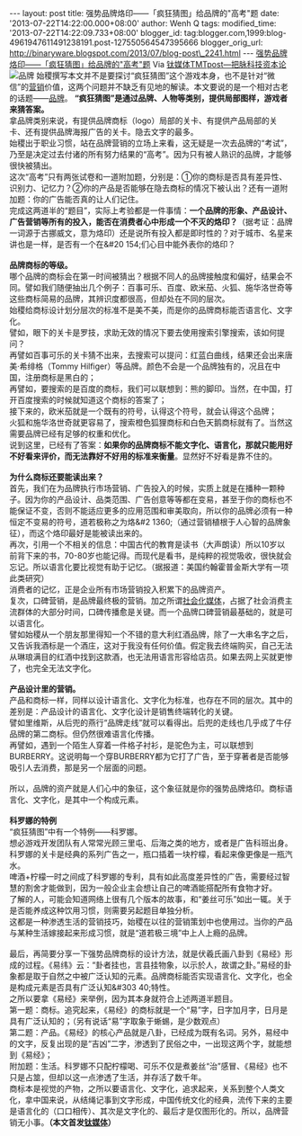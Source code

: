 --- layout: post title: 强势品牌烙印——「疯狂猜图」给品牌的"高考"题 date:
'2013-07-22T14:22:00.000+08:00' author: Wenh Q tags: modified\_time:
'2013-07-22T14:22:09.733+08:00' blogger\_id:
tag:blogger.com,1999:blog-4961947611491238191.post-127550564547395666
blogger\_orig\_url:
http://binaryware.blogspot.com/2013/07/blog-post\_2241.html ---
[强势品牌烙印——「疯狂猜图」给品牌的"高考"题](http://www.tmtpost.com/50483.html)
Via [钛媒体TMTpost—把脉科技资本论](http://www.tmtpost.com/)
![品牌](http://www.tmtpost.com/wp-content/uploads/2013/07/137441574972-560x448.jpg "品牌")
始稷撰写本文并不是要探讨“疯狂猜图”这个游戏本身，也不是针对“微信”的[营销](http://www.tmtpost.com/tag/%E8%90%A5%E9%94%80 "查看 营销 中的全部文章")价值，这两个问题并不缺乏有见地的解读。本文要说的是一个相对古老的话题——[品牌](http://www.tmtpost.com/tag/brand "查看 品牌 中的全部文章")。
**“疯狂猜图”是通过品牌、人物等类别，提供局部图样，游戏者来猜答案。**\
拿品牌类别来说，有提供品牌商标（logo）局部的关卡、有提供产品局部的关卡、还有提供品牌海报广告的关卡。隐去文字的最多。\
始稷出于职业习惯，站在品牌营销的立场上来看，这无疑是一次去品牌的“考试”，乃至是决定过去付诸的所有努力结果的“高考”。因为只有被人熟识的品牌，才能够很快被猜出。\
这次“高考”只有两张试卷和一道附加题，分别是：①你的商标是否具有差异性、识别力、记忆力？②你的产品是否能够在隐去商标的情况下被认出？还有一道附加题：你的广告能否真的让人们记住。\
完成这两道半的“题目”，实际上考验都是一件事情：**一个品牌的形象、产品设计、广告营销等所有的投入，能否在消费者心中形成一个不灭的烙印？**（据考证：品牌一词源于古挪威文，意为烙印）还是说所有投入都是即时性的？对于城市、名星来讲也是一样，是否有一个在&\#20
154;们心目中能外表你的烙印？\
\
**品牌商标的等级。**\
哪个品牌的商标会在第一时间被猜出？根据不同人的品牌接触度和偏好，结果会不同。譬如我们随便抽出几个例子：百事可乐、百度、欧米茄、火狐、施华洛世奇等这些商标简易的品牌，其辨识度都很高，但却处在不同的层次。\
始稷给商标设计划分层次的标准不是美不美，而是你的品牌商标能否语言化、文字化。\
譬如，眼下的关卡是罗技，求助无效的情况下要去使用搜索引擎搜索，该如何提问？\
再譬如百事可乐的关卡猜不出来，去搜索可以提问：红蓝白曲线，结果还会出来唐美·希绯格（Tommy
Hilfiger）等品牌。颜色不会是一个品牌独有的，况且在中国，注册商标是黑白的；\
再譬如，要搜索的是百度的商标，我们可以联想到：熊的脚印。当然，在中国，打开百度搜索的时候就知道这个商标的答案了；\
接下来的，欧米茄就是一个既有的符号，认得这个符号，就会认得这个品牌；\
火狐和施华洛世奇就更容易了，搜索橙色狐狸商标和白色天鹅商标就有了。当然这需要品牌已经有足够的权重和优化。\
说到这里，已经有了答案：**如果你的品牌商标不能文字化、语言化，那就只能用好不好看来评价，而无法靠好不好用的标准来衡量**。显然好不好看是靠不住的。\
\
**为什么商标还要能读出来？**\
首先，我们在为品牌执行市场营销、广告投入的时候，实质上就是在播种一颗种子。因为你的产品设计、品类范围、广告创意等等都在变易，甚至于你的商标也不能保证不变，否则不能适应更多的应用范围和审美取向，所以你的品牌必须有一种恒定不变易的符号，道若极称之为烙&\#2
1360;（通过营销植根于人心智的品牌象征），而这个烙印最好是能被读出来的。\
再次，引用一个不相关的信息：中国古代的教育是读书（大声朗读）所以10岁以前背下来的书，70-80岁也能记得。而现代是看书，是纯粹的视觉吸收，很快就会忘记。所以语言化要比视觉有助于记忆。（据报道：美国约翰霍普金斯大学有一项此类研究）\
消费者的记忆，正是企业所有市场营销投入积累下的品牌资产。\
复次，口碑营销，是品牌最终极的营销。加之所谓[社会化媒体](http://www.tmtpost.com/ "社会化媒体")，占据了社会消费主流群体的大部分时间，口碑传播愈是关键。而一个品牌口碑营销最基础的，就是可以语言化。\
譬如始稷从一个朋友那里得知一个不错的意大利红酒品牌，除了一大串名字之后，又告诉我酒标是一个酒庄，这对于我没有任何价值。假定我去终端购买，自己无法从琳琅满目的红酒中找到这款酒，也无法用语言形容给店员。如果去网上买就更惨了，也完全无法文字化。\
\
**产品设计里的营销。**\
产品和商标一样，同样以设计语言化、文字化为标准，也存在不同的层次。其中的差别是：产品设计的语言化、文字化设计是销售终端转化的关键。\
譬如里维斯，从后兜的燕行“品牌走线”就可以看得出。后兜的走线也几乎成了牛仔品牌的第二商标。但仍然很难语言化传播。\
再譬如，遇到一个陌生人穿着一件格子衬衫，是驼色为主，可以联想到BURBERRY。这说明每一个穿BURBERRY都为它打了广告，至于穿著者是否能够吸引人去消费，那是另一个层面的问题。\
\
所以，品牌的资产就是人们心中的象征，这个象征就是你的强势品牌烙印。商标语言化、文字化，是其中一个构成元素。\
\
**科罗娜的特例**\
“疯狂猜图”中有一个特例——科罗娜。\
想必游戏开发团队有人常常光顾三里屯、后海之类的地方，或者是广告科班出身。\
科罗娜的关卡是经典的系列广告之一，瓶口插着一块柠檬，看起来像更像是一瓶汽水。\
啤酒+柠檬一时之间成了科罗娜的专利，具有如此高度差异性的广告，需要经过智慧的割舍才能做到，因为一般企业主会想让自己的啤酒能搭配所有食物才好。\
了解的人，可能会知道网络上很有几个版本的故事，和“姜丝可乐”如出一辄。关于是否能养成这种饮用习惯，则需要另起题目单独分析。\
这都是一种渗透生活的营销技巧，始稷在以往的营销策划中也使用过。当你的产品与某种生活嫁接起来形成习惯，就是“道若极三境”中上人上瘾的品牌。\
\
最后，再简要分享一下强势品牌商标的设计方法，就是伏羲氏画八卦到《易经》形成的过程。《易纬》云：“卦者挂也，言县挂物象，以示於人，故谓之卦。”易经的卦象都是取于自然之中被广泛认知的元素。品牌商标能否实现语言化、文字化，也全是构成元素是否具有广泛认知&\#303
40;特性。\
之所以要拿《易经》来举例，因为其本身就符合上述两道半题目。\
第一题：商标。追究起来，《易经》的商标就是一个“易”字，日字加月字，日月是具有广泛认知的；（另有说话“易”字取象于蜥蜴，是少数观点）\
第二题：产品。《易经》的核心产品就是八卦，已经成为既有名词。另外，易经中的文字，反复出现的是“吉凶”二字，渗透到了民俗之中，一出现这两个字，就能想到《易经》；\
附加题：生活。科罗娜不只配柠檬喝、可乐不仅是煮姜丝“治”感冒、《易经》也不只是占筮，但却以这一点渗透了生活，并存活了数千年。\
商标本是视觉的产物，之所以要语言化、文字化，追求起来，关系到整个人类文化，拿中国来说，从结绳记事到文字形成，中国传统文化的经典，流传下来的主要是语言化的（口口相传）、其次是文字化的、最后才是仅图形化的。所以，品牌营销无小事。**（本文首发[钛媒体](http://www.tmtpost.com/)）**
